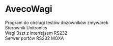 # AvecoWagi
Program do obsługi testów dozowników zmywarek<br>
Sterownik Unitronics<br>
Wagi 3szt z interfejsem RS232<br>
Serwer portów RS232 MOXA<br>
